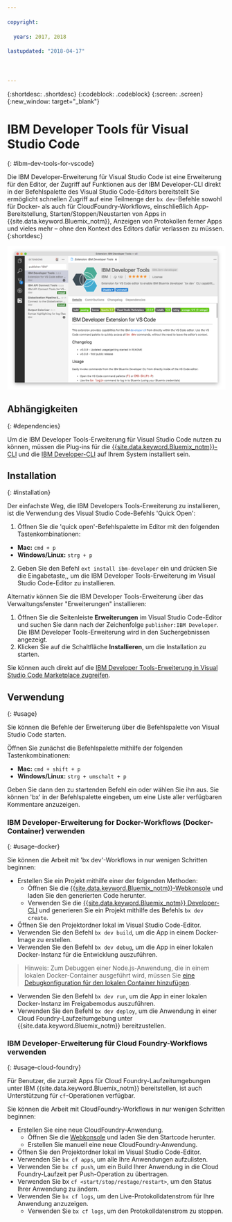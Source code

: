 ```yaml
---

copyright:

  years: 2017, 2018

lastupdated: "2018-04-17"



---
```


{:shortdesc: .shortdesc}
{:codeblock: .codeblock}
{:screen: .screen}
{:new_window: target="_blank"}

# IBM Developer Tools für Visual Studio Code
{: #ibm-dev-tools-for-vscode}

Die IBM Developer-Erweiterung für Visual Studio Code ist eine Erweiterung für den Editor, der Zugriff auf Funktionen aus der IBM Developer-CLI direkt in der Befehlspalette des Visual Studio Code-Editors bereitstellt  Sie ermöglicht schnellen Zugriff auf eine Teilmenge der `bx dev`-Befehle sowohl für Docker- als auch für CloudFoundry-Workflows, einschließlich App-Bereitstellung, Starten/Stoppen/Neustarten von Apps in {{site.data.keyword.Bluemix_notm}}, Anzeigen von Protokollen ferner Apps und vieles mehr – ohne den Kontext des Editors dafür verlassen zu müssen.
{:shortdesc}

![Screenshot der IBM Developer-Downloadanzeige für Erweiterungen](vscode.png "Downloadanzeige für Erweiterungen in Visual Studio Code")

## Abhängigkeiten
{: #dependencies}

Um die IBM Developer Tools-Erweiterung für Visual Studio Code nutzen zu können, müssen die Plug-ins für die [{{site.data.keyword.Bluemix_notm}}-CLI](https://plugins.ng.bluemix.net/ui/home.html) und die [IBM Developer-CLI](index.html) auf Ihrem System installiert sein. 

## Installation
{: #installation}

Der einfachste Weg, die IBM Developers Tools-Erweiterung zu installieren, ist die Verwendung des Visual Studio Code-Befehls 'Quick Open':

1. Öffnen Sie die 'quick open'-Befehlspalette im Editor mit den folgenden Tastenkombinationen:

  * **Mac:** `cmd + p`
  * **Windows/Linux:** `strg + p`

2. Geben Sie den Befehl `ext install ibm-developer` ein und drücken Sie die Eingabetaste,, um die IBM Developer Tools-Erweiterung im Visual Studio Code-Editor zu installieren.

Alternativ können Sie die IBM Developer Tools-Erweiterung über das Verwaltungsfenster "Erweiterungen" installieren:

1. Öffnen Sie die Seitenleiste **Erweiterungen** im Visual Studio Code-Editor und suchen Sie dann nach der Zeichenfolge `publisher:IBM Developer`. Die IBM Developer Tools-Erweiterung wird in den Suchergebnissen angezeigt.  
2. Klicken Sie auf die Schaltfläche **Installieren**, um die Installation zu starten.

Sie können auch direkt auf die [IBM Developer Tools-Erweiterung in Visual Studio Code Marketplace zugreifen](https://marketplace.visualstudio.com/items?itemName=IBM.ibm-developer).

## Verwendung
{: #usage}

Sie können die Befehle der Erweiterung über die Befehlspalette von Visual Studio Code starten.

Öffnen Sie zunächst die Befehlspalette mithilfe der folgenden Tastenkombinationen: 

* **Mac:** `cmd + shift + p`
* **Windows/Linux:** `strg + umschalt + p`

Geben Sie dann den zu startenden Befehl ein oder wählen Sie ihn aus. Sie können 'bx' in der Befehlspalette eingeben, um eine Liste aller verfügbaren Kommentare anzuzeigen.

### IBM Developer-Erweiterung for Docker-Workflows (Docker-Container) verwenden
{: #usage-docker}

Sie können die Arbeit mit 'bx dev'-Workflows in nur wenigen Schritten beginnen:
* Erstellen Sie ein Projekt mithilfe einer der folgenden Methoden:
  * Öffnen Sie die [{{site.data.keyword.Bluemix_notm}}-Webkonsole](https://console.ng.bluemix.net/developer/getting-started/) und laden Sie den generierten Code herunter.
  * Verwenden Sie die [{{site.data.keyword.Bluemix_notm}} Developer-CLI](index.html) und generieren Sie ein Projekt mithilfe des Befehls `bx dev create`. 
* Öffnen Sie den Projektordner lokal im Visual Studio Code-Editor.
* Verwenden Sie den Befehl `bx dev build`, um die App in einem Docker-Image zu erstellen.
* Verwenden Sie den Befehl `bx dev debug`, um die App in einer lokalen Docker-Instanz für die Entwicklung auszuführen.
> Hinweis: Zum Debuggen einer Node.js-Anwendung, die in einem lokalen Docker-Container ausgeführt wird, müssen Sie [eine Debugkonfiguration für den lokalen Container hinzufügen](https://github.com/IBM-Bluemix/ibm-developer-extension-vscode#debugging-nodejs-apps-within-the-local-docker-container). 
* Verwenden Sie den Befehl `bx dev run`, um die App in einer lokalen Docker-Instanz im Freigabemodus auszuführen.
* Verwenden Sie den Befehl `bx dev deploy`, um die Anwendung in einer Cloud Foundry-Laufzeitumgebung unter {{site.data.keyword.Bluemix_notm}} bereitzustellen.  

### IBM Developer-Erweiterung für Cloud Foundry-Workflows verwenden
{: #usage-cloud-foundry}

Für Benutzer, die zurzeit Apps für Cloud Foundry-Laufzeitumgebungen unter IBM {{site.data.keyword.Bluemix_notm}} bereitstellen, ist auch Unterstützung für `cf`-Operationen verfügbar.

Sie können die Arbeit mit CloudFoundry-Workflows in nur wenigen Schritten beginnen:
* Erstellen Sie eine neue CloudFoundry-Anwendung.
  * Öffnen Sie die [Webkonsole](https://console.ng.bluemix.net/dashboard/cf-apps) und laden Sie den Startcode herunter.
  * Erstellen Sie manuell eine neue CloudFoundry-Anwendung.
* Öffnen Sie den Projektordner lokal im Visual Studio Code-Editor.
* Verwenden Sie `bx cf apps`, um alle Ihre Anwendungen aufzulisten.
* Verwenden Sie `bx cf push`, um ein Build Ihrer Anwendung in die Cloud Foundry-Laufzeit per Push-Operation zu übertragen.
* Verwenden Sie bx `cf <start/stop/restage/restart>`, um den Status Ihrer Anwendung zu ändern.
* Verwenden Sie `bx cf logs`, um den Live-Protokolldatenstrom für Ihre Anwendung anzuzeigen.
  * Verwenden Sie `bx cf logs`, um den Protokolldatenstrom zu stoppen.
